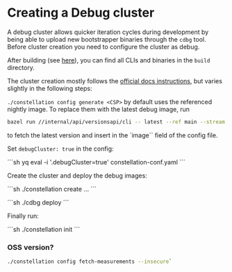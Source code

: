 # Creating a Debug cluster

A debug cluster allows quicker iteration cycles during development by being able to upload new bootstrapper binaries through the `cdbg` tool.
Before cluster creation you need to configure the cluster as debug.

After building (see [here](./build-develop-deploy.md#build)), you can find all CLIs and binaries in the `build` directory.

The cluster creation mostly follows the [official docs instructions](https://docs.edgeless.systems/constellation/getting-started/first-steps), but varies slightly in the following steps:

`./constellation config generate <CSP>`
by default uses the referenced nightly image.
To replace them with the latest debug image, run

```sh
bazel run //internal/api/versionsapi/cli -- latest --ref main --stream debug
```

to fetch the latest version and insert in the `image`` field of the config file.

Set `debugCluster: true` in the config:

´´´sh
yq eval -i '.debugCluster=true' constellation-conf.yaml
´´´

Create the cluster and deploy the debug images:

´´´sh
./constellation create ...
´´´

´´´sh
./cdbg deploy
´´´

Finally run:

´´´sh
./constellation init
´´´

### OSS version?
<!-- not sure -->
```sh
./constellation config fetch-measurements --insecure`
```
